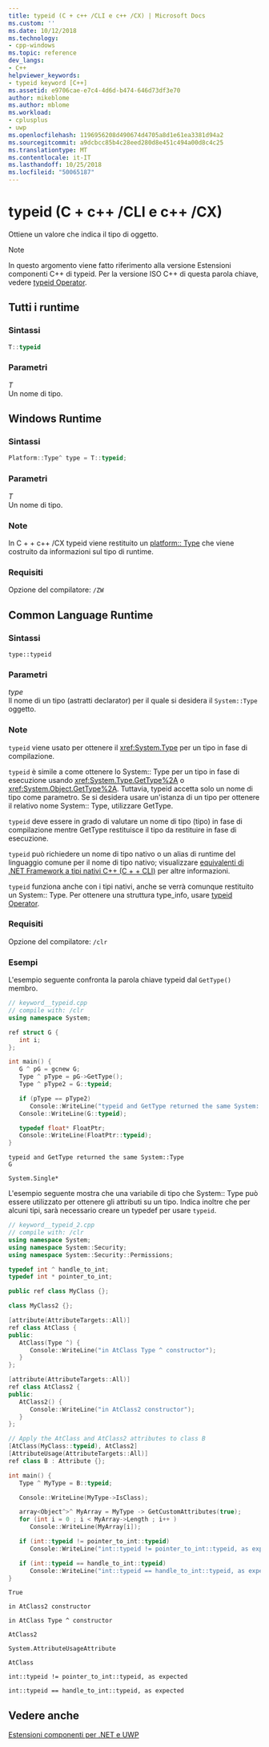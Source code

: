 ```yaml
---
title: typeid (C + c++ /CLI e c++ /CX) | Microsoft Docs
ms.custom: ''
ms.date: 10/12/2018
ms.technology:
- cpp-windows
ms.topic: reference
dev_langs:
- C++
helpviewer_keywords:
- typeid keyword [C++]
ms.assetid: e9706cae-e7c4-4d6d-b474-646d73df3e70
author: mikeblome
ms.author: mblome
ms.workload:
- cplusplus
- uwp
ms.openlocfilehash: 1196956208d490674d4705a8d1e61ea3381d94a2
ms.sourcegitcommit: a9dcbcc85b4c28eed280d8e451c494a00d8c4c25
ms.translationtype: MT
ms.contentlocale: it-IT
ms.lasthandoff: 10/25/2018
ms.locfileid: "50065187"
---
```

# <a name="typeid--ccli-and-ccx"></a>typeid (C + c++ /CLI e c++ /CX)

Ottiene un valore che indica il tipo di oggetto.

> [!NOTE]
> In questo argomento viene fatto riferimento alla versione Estensioni componenti C++ di typeid. Per la versione ISO C++ di questa parola chiave, vedere [typeid Operator](../cpp/typeid-operator.md).

## <a name="all-runtimes"></a>Tutti i runtime

### <a name="syntax"></a>Sintassi

```cpp
T::typeid
```

### <a name="parameters"></a>Parametri

*T*<br/>
Un nome di tipo.

## <a name="windows-runtime"></a>Windows Runtime

### <a name="syntax"></a>Sintassi

```cpp
Platform::Type^ type = T::typeid;
```

### <a name="parameters"></a>Parametri

*T*<br/>
Un nome di tipo.

### <a name="remarks"></a>Note

In C + + c++ /CX typeid viene restituito un [platform:: Type](../cppcx/platform-type-class.md) che viene costruito da informazioni sul tipo di runtime.

### <a name="requirements"></a>Requisiti

Opzione del compilatore: `/ZW`

## <a name="common-language-runtime"></a>Common Language Runtime

### <a name="syntax"></a>Sintassi

```
type::typeid
```

### <a name="parameters"></a>Parametri

*type*<br/>
Il nome di un tipo (astratti declarator) per il quale si desidera il `System::Type` oggetto.

### <a name="remarks"></a>Note

`typeid` viene usato per ottenere il <xref:System.Type> per un tipo in fase di compilazione.

`typeid` è simile a come ottenere lo System:: Type per un tipo in fase di esecuzione usando <xref:System.Type.GetType%2A> o <xref:System.Object.GetType%2A>. Tuttavia, typeid accetta solo un nome di tipo come parametro.  Se si desidera usare un'istanza di un tipo per ottenere il relativo nome System:: Type, utilizzare GetType.

`typeid` deve essere in grado di valutare un nome di tipo (tipo) in fase di compilazione mentre GetType restituisce il tipo da restituire in fase di esecuzione.

`typeid` può richiedere un nome di tipo nativo o un alias di runtime del linguaggio comune per il nome di tipo nativo; visualizzare [equivalenti di .NET Framework a tipi nativi C++ (C + + CLI)](../dotnet/dotnet-framework-equivalents-to-cpp-native-types-cpp-cli.md) per altre informazioni.

`typeid` funziona anche con i tipi nativi, anche se verrà comunque restituito un System:: Type.  Per ottenere una struttura type_info, usare [typeid Operator](../cpp/typeid-operator.md).

### <a name="requirements"></a>Requisiti

Opzione del compilatore: `/clr`

### <a name="examples"></a>Esempi

L'esempio seguente confronta la parola chiave typeid dal `GetType()` membro.

```cpp
// keyword__typeid.cpp
// compile with: /clr
using namespace System;

ref struct G {
   int i;
};

int main() {
   G ^ pG = gcnew G;
   Type ^ pType = pG->GetType();
   Type ^ pType2 = G::typeid;

   if (pType == pType2)
      Console::WriteLine("typeid and GetType returned the same System::Type");
   Console::WriteLine(G::typeid);

   typedef float* FloatPtr;
   Console::WriteLine(FloatPtr::typeid);
}
```

```Output
typeid and GetType returned the same System::Type
G

System.Single*
```

L'esempio seguente mostra che una variabile di tipo che System:: Type può essere utilizzato per ottenere gli attributi su un tipo.  Indica inoltre che per alcuni tipi, sarà necessario creare un typedef per usare `typeid`.

```cpp
// keyword__typeid_2.cpp
// compile with: /clr
using namespace System;
using namespace System::Security;
using namespace System::Security::Permissions;

typedef int ^ handle_to_int;
typedef int * pointer_to_int;

public ref class MyClass {};

class MyClass2 {};

[attribute(AttributeTargets::All)]
ref class AtClass {
public:
   AtClass(Type ^) {
      Console::WriteLine("in AtClass Type ^ constructor");
   }
};

[attribute(AttributeTargets::All)]
ref class AtClass2 {
public:
   AtClass2() {
      Console::WriteLine("in AtClass2 constructor");
   }
};

// Apply the AtClass and AtClass2 attributes to class B
[AtClass(MyClass::typeid), AtClass2]
[AttributeUsage(AttributeTargets::All)]
ref class B : Attribute {};

int main() {
   Type ^ MyType = B::typeid;

   Console::WriteLine(MyType->IsClass);

   array<Object^>^ MyArray = MyType -> GetCustomAttributes(true);
   for (int i = 0 ; i < MyArray->Length ; i++ )
      Console::WriteLine(MyArray[i]);

   if (int::typeid != pointer_to_int::typeid)
      Console::WriteLine("int::typeid != pointer_to_int::typeid, as expected");

   if (int::typeid == handle_to_int::typeid)
      Console::WriteLine("int::typeid == handle_to_int::typeid, as expected");
}
```

```Output
True

in AtClass2 constructor

in AtClass Type ^ constructor

AtClass2

System.AttributeUsageAttribute

AtClass

int::typeid != pointer_to_int::typeid, as expected

int::typeid == handle_to_int::typeid, as expected
```

## <a name="see-also"></a>Vedere anche

[Estensioni componenti per .NET e UWP](../windows/component-extensions-for-runtime-platforms.md)
